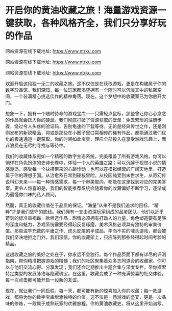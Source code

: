 # 开启你的黄油收藏之旅！海量游戏资源一键获取，各种风格齐全，我们只分享好玩的作品

网站资源在线下载地址: https://www.ntrku.com

网站资源在线下载地址: https://www.ntrku.com

网站资源在线下载地址: https://www.ntrku.com

欢迎开启这段独一无二的收藏之旅。这不仅仅是在获取游戏，更是在构建属于你的数字珍品馆。我们深知，每一位玩家都渴望拥有一个随时可以沉浸其中的私密空间，一个装满精心挑选佳作的精神角落。现在，这个梦想中的收藏室已为你敞开大门。

想象一下，拥有一个随时待命的游戏宝库——只需轻点鼠标，那些曾让你心心念念的作品就会跃入你的硬盘。我们彻底打破了资源获取的壁垒：免去繁琐的注册步骤，绕过令人头疼的验证码，告别龟速的下载等待。无论是经典传世之作，还是刚刚发布的新锐精品，抑或是那些在小圈子里口耳相传的稀有作品，都能通过我们优化的极速通道一键获取。你的时间如此宝贵，理应全部投入在享受游戏乐趣上，而非浪费在无尽的寻找与等待中。

我们的收藏体系宛如一个精密的数字生态系统，完美覆盖了所有游戏风格。你可以徜徉在角色扮演的史诗长卷中，体验一个人的英雄之路；可以沉醉于视觉小说的情感漩涡，感受每一个抉择带来的心跳悸动；也可以在模拟经营的广阔天地里，打造属于你的理想王国。从治愈系日常到硬核冒险，从校园纯爱到末世求生，从奇幻传说科幻未来——每一种情感需求，每一个审美取向，都能在这里找到对应的完美答案。更令人惊喜的是，我们的智能推荐系统会随着你的收藏偏好不断学习，逐渐成为最懂你口味的私人顾问。

然而，真正的收藏价值在于品质的保证。“海量”从来不是我们追求的目标，“精粹”才是我们坚守的底线。我们拥有一支由资深玩家组成的品鉴团队，他们以近乎苛刻的标准审视每一款候选作品：剧情必须拥有打动人的力量，角色塑造要有足够的深度和魅力，游戏系统需要经得起反复琢磨，美术风格必须具有独特的审美价值。那些滥竽充数的平庸之作、虎头蛇尾的半成品、华而不实的噱头游戏，都会被我们坚决地拒之门外。我们深信，你的收藏架上，只应陈列那些经得起时间考验的精品。

这趟收藏之旅的美好之处在于，你永远不会独行。每个作品页面下都有详尽的评测指南，帮你精准把握游戏的精髓；我们的社区聚集着众多志同道合的收藏家，你可以与他们交流心得、分享发现；我们还会定期推出主题合集与深度专栏，带你探索特定类型的发展脉络与隐藏瑰宝。在这里，收藏变成了一种充满惊喜的社交体验，每一次点击都可能开启一段新的友谊。

现在，就让我们一同启程。每一天，都可能有新的惊喜加入你的收藏；每一款游戏，都将为你的数字宝库增添独特的价值。这不仅是一场游戏的盛宴，更是一次品味的修炼，一段属于成熟玩家的优雅旅程。你的黄油收藏史，将从这里开始谱写。
